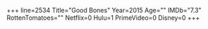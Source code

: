 +++
line=2534
Title="Good Bones"
Year=2015
Age=""
IMDb="7.3"
RottenTomatoes=""
Netflix=0
Hulu=1
PrimeVideo=0
Disney=0
+++

